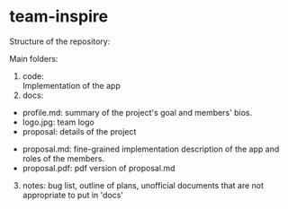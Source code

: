 team-inspire
============

Structure of the repository:

Main folders:
1. code:  
Implementation of the app
2. docs: 
+ profile.md: summary of the project's goal and members' bios.
+ logo.jpg: team logo
+ proposal: details of the project
- proposal.md: fine-grained implementation description of the app and roles of the members.
- proposal.pdf: pdf version of proposal.md

3. notes: bug list, outline of plans, unofficial documents that are not appropriate to put in 'docs'
